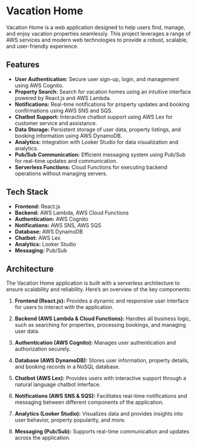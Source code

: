 # Vacation Home

Vacation Home is a web application designed to help users find, manage, and enjoy vacation properties seamlessly. This project leverages a range of AWS services and modern web technologies to provide a robust, scalable, and user-friendly experience.

## Features

- **User Authentication:** Secure user sign-up, login, and management using AWS Cognito.
- **Property Search:** Search for vacation homes using an intuitive interface powered by React.js and AWS Lambda.
- **Notifications:** Real-time notifications for property updates and booking confirmations using AWS SNS and SQS.
- **Chatbot Support:** Interactive chatbot support using AWS Lex for customer service and assistance.
- **Data Storage:** Persistent storage of user data, property listings, and booking information using AWS DynamoDB.
- **Analytics:** Integration with Looker Studio for data visualization and analytics.
- **Pub/Sub Communication:** Efficient messaging system using Pub/Sub for real-time updates and communication.
- **Serverless Functions:** Cloud Functions for executing backend operations without managing servers.

## Tech Stack

- **Frontend:** React.js
- **Backend:** AWS Lambda, AWS Cloud Functions
- **Authentication:** AWS Cognito
- **Notifications:** AWS SNS, AWS SQS
- **Database:** AWS DynamoDB
- **Chatbot:** AWS Lex
- **Analytics:** Looker Studio
- **Messaging:** Pub/Sub

## Architecture

The Vacation Home application is built with a serverless architecture to ensure scalability and reliability. Here’s an overview of the key components:

1. **Frontend (React.js):** Provides a dynamic and responsive user interface for users to interact with the application.
   
2. **Backend (AWS Lambda & Cloud Functions):** Handles all business logic, such as searching for properties, processing bookings, and managing user data.
   
3. **Authentication (AWS Cognito):** Manages user authentication and authorization securely.
   
4. **Database (AWS DynamoDB):** Stores user information, property details, and booking records in a NoSQL database.
   
5. **Chatbot (AWS Lex):** Provides users with interactive support through a natural language chatbot interface.
   
6. **Notifications (AWS SNS & SQS):** Facilitates real-time notifications and messaging between different components of the application.
   
7. **Analytics (Looker Studio):** Visualizes data and provides insights into user behavior, property popularity, and more.
   
8. **Messaging (Pub/Sub):** Supports real-time communication and updates across the application.

